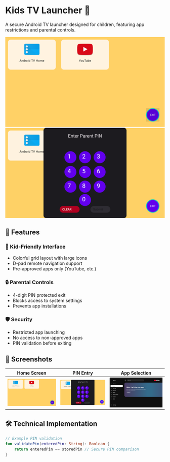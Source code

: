 # Kids TV Launcher 🚀

A secure Android TV launcher designed for children, featuring app restrictions and parental controls.

![App Screenshot](kidscreen.png)
![PIN Dialog](dialog.png)

## 📱 Features

### 🎨 Kid-Friendly Interface
- Colorful grid layout with large icons
- D-pad remote navigation support
- Pre-approved apps only (YouTube, etc.)

### 🔒 Parental Controls
- 4-digit PIN protected exit
- Blocks access to system settings
- Prevents app installations

### 🛡️ Security
- Restricted app launching
- No access to non-approved apps
- PIN validation before exiting

## 📸 Screenshots

| Home Screen | PIN Entry | App Selection |
|-------------|-----------|---------------|
| ![Home](kidscreen.png) | ![PIN](dialog.png) | ![Apps](Aps.png) |

## 🛠️ Technical Implementation

```kotlin
// Example PIN validation
fun validatePin(enteredPin: String): Boolean {
    return enteredPin == storedPin // Secure PIN comparison
}